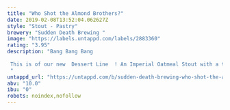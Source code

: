 ```yaml
---
title: "Who Shot the Almond Brothers?"
date: 2019-02-08T13:52:04.062627Z
style: "Stout - Pastry"
brewery: "Sudden Death Brewing "
image: "https://labels.untappd.com/labels/2883360"
rating: "3.95"
description: "Bang Bang Bang  This is of our new  Dessert Line  ! An Imperial Oatmeal Stout with a touch of Lactose infused with Marzipan, Vanilla and Chocolate!  "
untappd_url: "https://untappd.com/b/sudden-death-brewing-who-shot-the-almond-brothers/2883360"
abv: "10.0"
ibu: "0"
robots: noindex,nofollow
---
```


